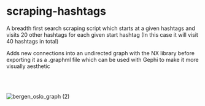 # scraping-hashtags

A breadth first search scraping script which starts at a given hashtags and visits 20 other hashtags for each given start hashtag 
(In this case it will visit 40 hashtags in total)

Adds new connections into an undirected graph with the NX library before exporting it as a .graphml file which can be used with Gephi to make it 
more visually aesthetic


<br>
<br>


![bergen_oslo_graph (2)](https://user-images.githubusercontent.com/63799698/184478199-ea652e4a-96fc-4047-b4f7-fdb35c17cdd3.jpg)
